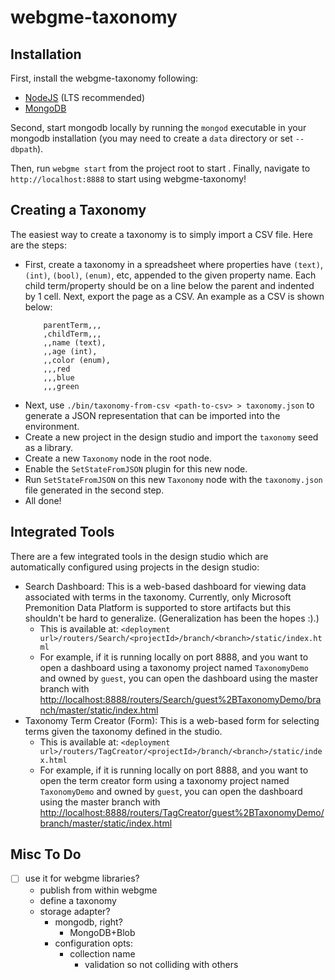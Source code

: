 # webgme-taxonomy
## Installation
First, install the webgme-taxonomy following:
- [NodeJS](https://nodejs.org/en/) (LTS recommended)
- [MongoDB](https://www.mongodb.com/)

Second, start mongodb locally by running the `mongod` executable in your mongodb installation (you may need to create a `data` directory or set `--dbpath`).

Then, run `webgme start` from the project root to start . Finally, navigate to `http://localhost:8888` to start using webgme-taxonomy!

## Creating a Taxonomy
The easiest way to create a taxonomy is to simply import a CSV file. Here are the steps:
- First, create a taxonomy in a spreadsheet where properties have `(text)`, `(int)`, `(bool)`, `(enum)`, etc, appended to the given property name. Each child term/property should be on a line below the parent and indented by 1 cell. Next, export the page as a CSV. An example as a CSV is shown below:
	```
		parentTerm,,,
		,childTerm,,,
		,,name (text),
		,,age (int),
		,,color (enum),
		,,,red
		,,,blue
		,,,green

	```
- Next, use `./bin/taxonomy-from-csv <path-to-csv> > taxonomy.json` to generate a JSON representation that can be imported into the environment.
- Create a new project in the design studio and import the `taxonomy` seed as a library.
- Create a new `Taxonomy` node in the root node.
- Enable the `SetStateFromJSON` plugin for this new node.
- Run `SetStateFromJSON` on this new `Taxonomy` node with the `taxonomy.json` file generated in the second step.
- All done!

## Integrated Tools
There are a few integrated tools in the design studio which are automatically configured using projects in the design studio:
- Search Dashboard: This is a web-based dashboard for viewing data associated with terms in the taxonomy. Currently, only Microsoft Premonition Data Platform is supported to store artifacts but this shouldn't be hard to generalize. (Generalization has been the hopes :).)
	- This is available at: `<deployment url>/routers/Search/<projectId>/branch/<branch>/static/index.html`
	- For example, if it is running locally on port 8888, and you want to open a dashboard using a taxonomy project named `TaxonomyDemo` and owned by `guest`, you can open the dashboard using the master branch with [http://localhost:8888/routers/Search/guest%2BTaxonomyDemo/branch/master/static/index.html](http://localhost:8888/routers/Search/guest%2BTaxonomyDemo/branch/master/static/index.html)
- Taxonomy Term Creator (Form): This is a web-based form for selecting terms given the taxonomy defined in the studio.
	- This is available at: `<deployment url>/routers/TagCreator/<projectId>/branch/<branch>/static/index.html`
	- For example, if it is running locally on port 8888, and you want to open the term creator form using a taxonomy project named `TaxonomyDemo` and owned by `guest`, you can open the dashboard using the master branch with [http://localhost:8888/routers/TagCreator/guest%2BTaxonomyDemo/branch/master/static/index.html](http://localhost:8888/routers/TagCreator/guest%2BTaxonomyDemo/branch/master/static/index.html)

## Misc To Do
- [ ] use it for webgme libraries?
	- publish from within webgme
	- define a taxonomy
	- storage adapter?
		- mongodb, right?
			- MongoDB+Blob
		- configuration opts:
			- collection name
				- validation so not colliding with others
